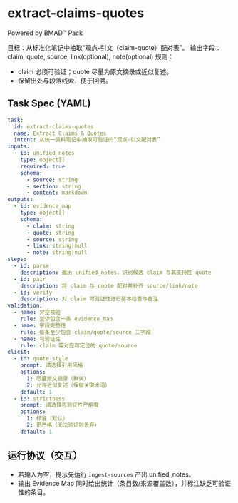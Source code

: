# extract-claims-quotes

Powered by BMAD™ Pack

目标：从标准化笔记中抽取“观点-引文（claim-quote）配对表”。
输出字段：claim, quote, source, link(optional), note(optional)
规则：
- claim 必须可验证；quote 尽量为原文摘录或近似复述。
- 保留出处与段落线索，便于回溯。

## Task Spec (YAML)

```yaml
task:
  id: extract-claims-quotes
  name: Extract Claims & Quotes
  intent: 从统一资料笔记中抽取可验证的“观点-引文配对表”
inputs:
  - id: unified_notes
    type: object[]
    required: true
    schema:
      - source: string
      - section: string
      - content: markdown
outputs:
  - id: evidence_map
    type: object[]
    schema:
      - claim: string
      - quote: string
      - source: string
      - link: string|null
      - note: string|null
steps:
  - id: parse
    description: 遍历 unified_notes，识别候选 claim 与其支持性 quote
  - id: pair
    description: 将 claim 与 quote 配对并补齐 source/link/note
  - id: verify
    description: 对 claim 可验证性进行基本检查与备注
validation:
  - name: 非空校验
    rule: 至少包含一条 evidence_map
  - name: 字段完整性
    rule: 每条至少包含 claim/quote/source 三字段
  - name: 可验证性
    rule: claim 需对应可定位的 quote/source
elicit:
  - id: quote_style
    prompt: 请选择引用风格
    options:
      1: 尽量原文摘录（默认）
      2: 允许近似复述（保留关键术语）
    default: 1
  - id: strictness
    prompt: 请选择可验证性严格度
    options:
      1: 标准（默认）
      2: 更严格（无法验证则丢弃）
    default: 1
```

## 运行协议（交互）

- 若输入为空，提示先运行 `ingest-sources` 产出 unified_notes。
- 输出 Evidence Map 同时给出统计（条目数/来源覆盖数），并标注缺乏可验证性的条目。
